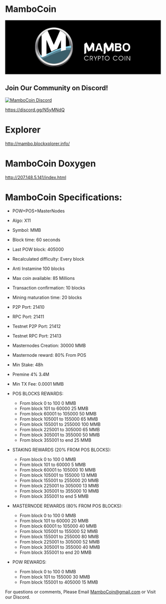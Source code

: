 # MamboCoin

<a href="https://discord.gg/N5yMNdQ"><img src="https://raw.githubusercontent.com/MMBcoin/MamboCoin/master/src/qt/res/images/splash.png" title="MMB" /></a>

## Join Our Community on Discord!<br>
<a href="https://discord.gg/N5yMNdQ"><img src="https://i.imgur.com/ozcqH6a.png" title="MamboCoin Discord" /></a>

https://discord.gg/N5yMNdQ

# Explorer 
http://mambo.blockxplorer.info/

# MamboCoin Doxygen
http://207.148.5.141/index.html


# MamboCoin Specifications:
- POW+POS+MasterNodes
- Algo: X11
- Symbol: MMB
- Block time: 60 seconds
- Last POW block: 405000
- Recalculated difficulty: Every block
- Anti Instamine 100 blocks
- Max coin available: 85 Millions
- Transaction confirmation: 10 blocks
- Mining maturation time: 20 blocks
- P2P Port: 21410
- RPC Port: 21411
- Testnet P2P Port: 21412
- Testnet RPC Port: 21413
- Masternodes Creation: 30000 MMB
- Masternode reward: 80% From POS
- Min Stake: 48h
- Premine 4% 3.4M
- Min TX Fee: 0.0001 MMB

- POS BLOCKS REWARDS:
    - From block 0	    to  100	    0 MMB
    - From block 101	to  60000	25 MMB
    - From block 60001	to  105000	50 MMB
    - From block 105001	to  155000	65 MMB
    - From block 155001	to  255000	100 MMB
    - From block 225001	to  305000	65 MMB
    - From block 305001	to  355000	50 MMB
    - From block 355001	to  end	    25 MMB

- STAKING REWARDS (20% FROM POS BLOCKS):
    - From block 0	    to  100	    0 MMB
    - From block 101	to  60000	5 MMB
    - From block 60001	to  105000	10 MMB
    - From block 105001	to  155000	13 MMB
    - From block 155001	to  255000	20 MMB
    - From block 225001	to  305000	13 MMB
    - From block 305001	to  355000	10 MMB
    - From block 355001	to  end	    5 MMB

- MASTERNODE REWARDS (80% FROM POS BLOCKS):
    - From block 0	     to 100	    0 MMB
    - From block 101	 to 60000	20 MMB
    - From block 60001	 to 105000	40 MMB
    - From block 105001	 to 155000	52 MMB
    - From block 155001	 to 255000	80 MMB
    - From block 225001	 to 305000	52 MMB
    - From block 305001	 to 355000	40 MMB
    - From block 355001	 to end	    20 MMB
   
- POW REWARDS:
    - From block 0      to	100	    0 MMB
    - From block 101 	to  155000	30 MMB
    - From block 155001	to  405000	15 MMB

For questions or comments, Please Email MamboCoin@gmail.com or Visit our Discord.
